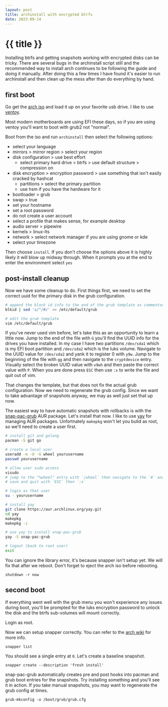 ```yaml
---
layout: post
title: archinstall with encrypted btrfs
date: 2023-09-14
---
```


# {{ title }}

Installing btrfs and getting snapshots working with encrypted disks can be tricky.
There are several bugs in the archinstall script still and the recommended way to install arch continues to be following the guide and doing it manually.
After doing this a few times I have found it's easier to run archinstall and then clean up the mess after than do everything by hand.


## first boot

Go get the [arch iso](https://archlinux.org/download/) and load it up on your favorite usb drive.
I like to use [ventoy](https://www.ventoy.net/en/download.html).

Most modern motherboards are using EFI these days, so if you are using ventoy you'll want to boot with grub2 not "normal".

Boot from the iso and run `archinstall` then select the following options:

- select your language
- mirrors > mirror region > select your region
- disk configuration > use best effort
    - select primary hard drive > btrfs > use default structure > compression on
- disk encryption > encryption password > use something that isn't easily cracked by hashcat
    - partitions > select the primary partition
    - use hsm if you have the hardware for it
- bootloader > grub
- swap > true
- set your hostname
- set a root password
- do not create a user account
- select a profile that makes sense, for example desktop
- audio server > pipewire
- kernels > linux-lts
- network > select network manager if you are using gnome or kde
- select your timezone


Then choose `install`. If you don't choose the options above it is highly likely it will blow up midway through. When it prompts you at the end to enter the environment select `yes`

## post-install cleanup

Now we have some cleanup to do.  First things first, we need to set the correct uuid for the primary disk in the grub configuration.

```bash
# append the block id info to the end of the grub template as commentary
blkid | sed 's/^/#/' >> /etc/default/grub

# edit the grub template
vim /etc/default/grub
```

If you've never used vim before, let's take this as an opportunity to learn a little now.
Jump to the end of the file with `G` you'll find the UUID info for the drives you have installed.  In my case I have two partitions `/dev/sda1` which is my EFI boot partition and `/dev/sda2` which is the luks volume.
Navigate to the UUID value for `/dev/sda2` and yank it to register 0 with `y9w`.
Jump to the beginning of the file with `gg` and then navigate to the `cryptdevice` entry.
Visually select the broken UUID value with `v9wh` and then paste the correct value with `P`.
When you are done press `ESC` then use `:x` to write the file and quit out of vim.

That changes the template, but that does not fix the actual grub configuration.  Now we need to regenerate the grub config.
Since we want to take advantage of snapshots anyway, we may as well just set that up now.

The easiest way to have automatic snapshots with rollbacks is with the [snap-pac-grub](https://aur.archlinux.org/packages/snap-pac-grub) AUR package.  Let's install that now.  I like to use [yay](https://aur.archlinux.org/packages/yay) for managing AUR packages.  Unfortnately `makepkg` won't let you bulid as root, so we'll need to create a user first.

```bash
# install git and golang
pacman -S git go

# create a local user
useradd -m -U -G wheel yourusername
passwd yourusername

# allow user sudo access
visudo
# jump to the "%wheel" entry with `/wheel` then navigate to the `#` and delete it with `x`
# save and quit with `ESC` then `:x`

# login as that user
su - yourusername

# install yay
git clone https://aur.archlinux.org/yay.git
cd yay
makepkg
makepkg -i

# use yay to install snap-pac-grub
yay -S snap-pac-grub

# logout (back to root user)
exit
```

You can ignore the library error, it's because snapper isn't setup yet. We will fix that after we reboot. Don't forget to eject the arch iso before rebooting.

```
shutdown -r now
```

## second boot

If everything went well with the grub menu you won't experience any issues during boot, you'll be prompted for the luks encryption password to unlock the disk and the btrfs sub-volumes will mount correctly.

Login as root.

Now we can setup snapper correctly.  You can refer to the [arch wiki](https://wiki.archlinux.org/title/Snapper) for more info.

```
snapper list
```

You should see a single entry at `0`. Let's create a baseline snapshot.

```
snapper create --description 'fresh install'
```

snap-pac-grub automatically creates pre and post hooks into pacman and grub boot entries for the snapshots.  Try installing something and you'll see it in action.  If you take manual snapshots, you may want to regenerate the grub config at times.

```
grub-mkconfig -o /boot/grub/grub.cfg
```




